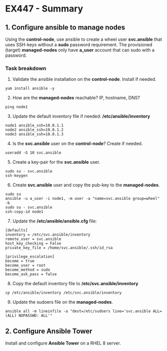 # EX447 - Summary

## 1. Configure ansible to manage nodes
Using the **control-node**, use ansible to create a wheel user **svc.ansible** that uses SSH-keys without a **sudo** password requirement. The provisioned (target) **managed-nodes** only have **a_user** account that can sudo with a password.

### Task breakdown
1. Validate the ansible installation on the **control-node**. Install if needed.
  ```
  yum install ansible -y
  ```
2. How are the **managed-nodes** reachable? IP, hostname, DNS? 
  ```
  ping node1
  ```
3. Update the default inventory file if needed: **/etc/ansible/inventory**
  ```
  node1 ansible_ssh=10.0.1.1
  node2 ansible_ssh=10.0.1.2
  node3 ansible_ssh=10.0.1.3
  ```
4. Is the **svc.ansible** user on the **control-node**? Create if needed.
  ```
  useradd -G 10 svc.ansible
  ```
5. Create a key-pair for the **svc.ansible** user.
  ```
  sudo su - svc.ansible
  ssh-keygen
  ```
6. Create **svc.ansible** user and copy the pub-key to the **managed-nodes**.
  ```
  sudo su
  ansible -u a_user -i node1, -m user -a "name=svc.ansible group=wheel" -b
  sudo su - svc.ansible
  ssh-copy-id node1 
  ```
7. Update the **/etc/ansible/ansible.cfg** file:
  ```
  [defaults]
  inventory = /etc/svc.ansible/inventory
  remote_user = svc.ansible
  host_key_checking = False
  private_key_file = /home/svc.ansible/.ssh/id_rsa

  [privilege_escalation]
  become = true
  become_user = root
  become_method = sudo
  become_ask_pass = false
  ```
8. Copy the default inventory file to **/etc/svc.ansible/inventory**
  ```
  cp /etc/ansible/inventory /etc/svc.ansible/inventory
  ```
9. Update the sudoers file on the **managed-nodes**.
  ```
  ansible all -m lineinfile -a "dest=/etc/sudoers line='svc.ansible ALL=(ALL) NOPASSWD: ALL'"
  ```
## 2. Configure Ansible Tower
Install and configure **Ansible Tower** on a RHEL 8 server.
